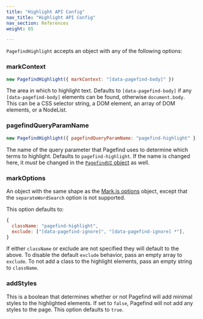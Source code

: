 ```yaml
---
title: "Highlight API Config"
nav_title: "Highlight API Config"
nav_section: References
weight: 65

---
```


`PagefindHighlight` accepts an object with any of the following options:

### markContext

```js
new PagefindHighlight({ markContext: "[data-pagefind-body]" })
```

The area in which to highlight text. Defaults to `[data-pagefind-body]` if any `[data-pagefind-body]` elements can be found, otherwise `document.body`. This can be a CSS selector string, a DOM element, an array of DOM elements, or a NodeList.

### pagefindQueryParamName

```js
new PagefindHighlight({ pagefindQueryParamName: "pagefind-highlight" })
```

The name of the query parameter that Pagefind uses to determine which terms to highlight. Defaults to `pagefind-highlight`. If the name is changed here, it *must* be changed in the [`PagefindUI` object](/docs/ui/#highlight-query-param-name) as well.

### markOptions

An object with the same shape as the [Mark.js options](https://markjs.io/#mark) object, except that the `separateWordSearch` option is not supported.

This option defaults to:

```js
{
  className: "pagefind-highlight",
  exclude: ["[data-pagefind-ignore]", "[data-pagefind-ignore] *"],
}
```

If either `className` or exclude are not specified they will default to the above. To disable the default `exclude` behavior, pass an empty array to `exclude`. To not add a class to the highlight elements, pass an empty string to `className`.

### addStyles

This is a boolean that determines whether or not Pagefind will add minimal styles to the highlighted elements. If set to `false`, Pagefind will not add any styles to the page. This option defaults to `true`.
